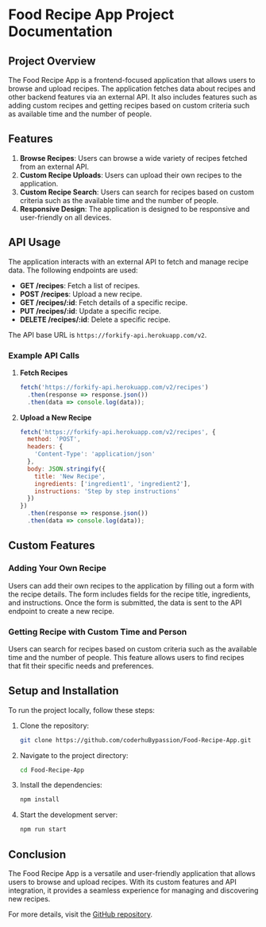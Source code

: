 # Food Recipe App Project Documentation

## Project Overview

The Food Recipe App is a frontend-focused application that allows users to browse and upload recipes. The application fetches data about recipes and other backend features via an external API. It also includes features such as adding custom recipes and getting recipes based on custom criteria such as available time and the number of people.

## Features

1. **Browse Recipes**: Users can browse a wide variety of recipes fetched from an external API.
2. **Custom Recipe Uploads**: Users can upload their own recipes to the application.
3. **Custom Recipe Search**: Users can search for recipes based on custom criteria such as the available time and the number of people.
4. **Responsive Design**: The application is designed to be responsive and user-friendly on all devices.

## API Usage

The application interacts with an external API to fetch and manage recipe data. The following endpoints are used:

- **GET /recipes**: Fetch a list of recipes.
- **POST /recipes**: Upload a new recipe.
- **GET /recipes/:id**: Fetch details of a specific recipe.
- **PUT /recipes/:id**: Update a specific recipe.
- **DELETE /recipes/:id**: Delete a specific recipe.

The API base URL is `https://forkify-api.herokuapp.com/v2`.

### Example API Calls

1. **Fetch Recipes**
   ```javascript
   fetch('https://forkify-api.herokuapp.com/v2/recipes')
     .then(response => response.json())
     .then(data => console.log(data));
   ```

2. **Upload a New Recipe**
   ```javascript
   fetch('https://forkify-api.herokuapp.com/v2/recipes', {
     method: 'POST',
     headers: {
       'Content-Type': 'application/json'
     },
     body: JSON.stringify({
       title: 'New Recipe',
       ingredients: ['ingredient1', 'ingredient2'],
       instructions: 'Step by step instructions'
     })
   })
     .then(response => response.json())
     .then(data => console.log(data));
   ```

## Custom Features

### Adding Your Own Recipe

Users can add their own recipes to the application by filling out a form with the recipe details. The form includes fields for the recipe title, ingredients, and instructions. Once the form is submitted, the data is sent to the API endpoint to create a new recipe.

### Getting Recipe with Custom Time and Person

Users can search for recipes based on custom criteria such as the available time and the number of people. This feature allows users to find recipes that fit their specific needs and preferences.

## Setup and Installation

To run the project locally, follow these steps:

1. Clone the repository:
   ```bash
   git clone https://github.com/coderhuBypassion/Food-Recipe-App.git
   ```
2. Navigate to the project directory:
   ```bash
   cd Food-Recipe-App
   ```
3. Install the dependencies:
   ```bash
   npm install
   ```
4. Start the development server:
   ```bash
   npm run start
   ```

## Conclusion

The Food Recipe App is a versatile and user-friendly application that allows users to browse and upload recipes. With its custom features and API integration, it provides a seamless experience for managing and discovering new recipes.

For more details, visit the [GitHub repository](https://github.com/coderhuBypassion/Food-Recipe-App).
